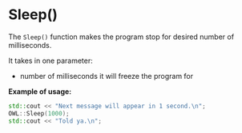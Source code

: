 # Sleep()
The `Sleep()` function makes the program stop for desired number of milliseconds.

It takes in one parameter:
- number of milliseconds it will freeze the program for

__Example of usage:__
```cpp
std::cout << "Next message will appear in 1 second.\n";
OWL::Sleep(1000);
std::cout << "Told ya.\n";
```